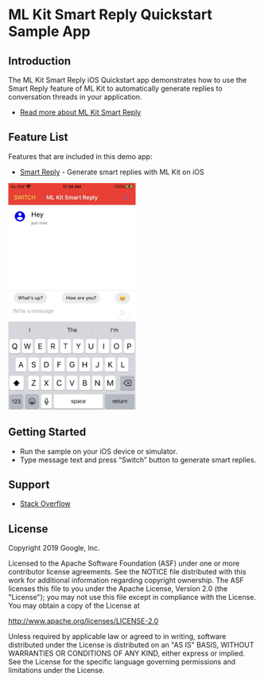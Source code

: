 # ML Kit Smart Reply Quickstart Sample App

## Introduction

The ML Kit Smart Reply iOS Quickstart app demonstrates how to use the Smart Reply feature of ML Kit to automatically generate replies to conversation threads in your application.

* [Read more about ML Kit Smart Reply](https://developers.google.com/docs/ml-kit/ios/generate-smart-replies)

## Feature List

Features that are included in this demo app:
* [Smart Reply](https://developers.google.com/ml-kit/language/smart-reply/ios) - Generate smart replies with ML Kit on iOS

<img src="../../screenshots/smart_reply.jpg" width="256"/>

## Getting Started

* Run the sample on your iOS device or simulator.
* Type message text and press “Switch” button to generate smart replies.

## Support

- [Stack Overflow](https://stackoverflow.com/questions/tagged/google-mlkit)

License
-------

Copyright 2019 Google, Inc.

Licensed to the Apache Software Foundation (ASF) under one or more contributor
license agreements.  See the NOTICE file distributed with this work for
additional information regarding copyright ownership.  The ASF licenses this
file to you under the Apache License, Version 2.0 (the "License"); you may not
use this file except in compliance with the License.  You may obtain a copy of
the License at

  http://www.apache.org/licenses/LICENSE-2.0

Unless required by applicable law or agreed to in writing, software
distributed under the License is distributed on an "AS IS" BASIS, WITHOUT
WARRANTIES OR CONDITIONS OF ANY KIND, either express or implied.  See the
License for the specific language governing permissions and limitations under
the License.
